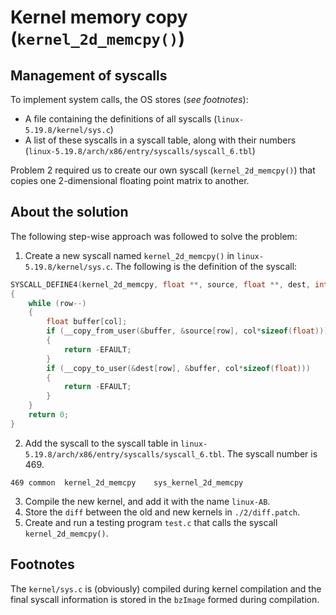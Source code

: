 # Kernel memory copy (`kernel_2d_memcpy()`)

## Management of syscalls

To implement system calls, the OS stores (*see footnotes*):

- A file containing the definitions of all syscalls (`linux-5.19.8/kernel/sys.c`)
- A list of these syscalls in a syscall table, along with their numbers (`linux-5.19.8/arch/x86/entry/syscalls/syscall_6.tbl`)

Problem 2 required us to create our own syscall (`kernel_2d_memcpy()`) that copies one 2-dimensional floating point matrix to another.

## About the solution

The following step-wise approach was followed to solve the problem:

1. Create a new syscall named `kernel_2d_memcpy()` in `linux-5.19.8/kernel/sys.c`. The following is the definition of the syscall:

```c
SYSCALL_DEFINE4(kernel_2d_memcpy, float **, source, float **, dest, int, row, int, col)
{
	while (row--)
	{
		float buffer[col];
		if (__copy_from_user(&buffer, &source[row], col*sizeof(float)))
		{
			return -EFAULT;
		}
		if (__copy_to_user(&dest[row], &buffer, col*sizeof(float)))
		{
			return -EFAULT;
		}
	}
	return 0;
}
```

2. Add the syscall to the syscall table in `linux-5.19.8/arch/x86/entry/syscalls/syscall_6.tbl`. The syscall number is 469.

```
469	common  kernel_2d_memcpy	sys_kernel_2d_memcpy
```

3. Compile the new kernel, and add it with the name `linux-AB`.
4. Store the `diff` between the old and new kernels in `./2/diff.patch`.
5. Create and run a testing program `test.c` that calls the syscall `kernel_2d_memcpy()`.

## Footnotes

The `kernel/sys.c` is (obviously) compiled during kernel compilation and the final syscall information is stored in the `bzImage` formed during compilation.
